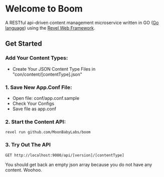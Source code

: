 # Welcome to Boom

A RESTful api-driven content management microservice written in GO ([Go language](http://www.golang.org/)) using the [Revel Web Framework](https://revel.github.io/). 

## Get Started
### Add Your Content Types:
* Create Your JSON Content Type Files in "con/content/[contentType].json"

### 1. Save New App.Conf File:
* Open file: conf/app.conf.sample
* Check Your Configs
* Save file as app.conf

### 2. Start the Content API:

    revel run github.com/MoonBabyLabs/boom

### 3. Try Out The API

    GET http://localhost:9000/api/[version]/[contentType]
    
You should get back an empty json array because you do not have any content. Woohoo.